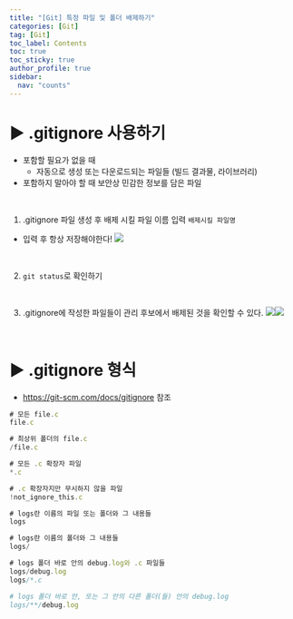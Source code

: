 ```yaml
---
title: "[Git] 특정 파일 및 폴더 배제하기"
categories: [Git]
tag: [Git]
toc_label: Contents
toc: true
toc_sticky: true
author_profile: true
sidebar:
  nav: "counts"
---
```


# ▶ .gitignore 사용하기

- 포함할 필요가 없을 때
  - 자동으로 생성 또는 다운로드되는 파일들 (빌드 결과물, 라이브러리)
- 포함하지 말아야 할 때
  보안상 민감한 정보를 담은 파일

<br>

1. .gitignore 파일 생성 후 배제 시킬 파일 이름 입력 `배제시킬 파일명`

- 입력 후 항상 저장해야한다!
  ![](https://velog.velcdn.com/images/sieunpark/post/7f87faa1-1b47-415b-97c5-c89a2be5792f/image.png)

<br>

2. `git status`로 확인하기

<br>

3. .gitignore에 작성한 파일들이 관리 후보에서 배제된 것을 확인할 수 있다.
   ![](https://velog.velcdn.com/images/sieunpark/post/6714a16a-a5cf-4455-9e05-0def1d0994da/image.png)![](https://velog.velcdn.com/images/sieunpark/post/01652cb0-df1c-4a6e-9b3e-417b352dfade/image.png)

<br>

# ▶ .gitignore 형식

- https://git-scm.com/docs/gitignore 참조

```jsx
# 모든 file.c
file.c

# 최상위 폴더의 file.c
/file.c

# 모든 .c 확장자 파일
*.c

# .c 확장자지만 무시하지 않을 파일
!not_ignore_this.c

# logs란 이름의 파일 또는 폴더와 그 내용들
logs

# logs란 이름의 폴더와 그 내용들
logs/

# logs 폴더 바로 안의 debug.log와 .c 파일들
logs/debug.log
logs/*.c

# logs 폴더 바로 안, 또는 그 안의 다른 폴더(들) 안의 debug.log
logs/**/debug.log
```
